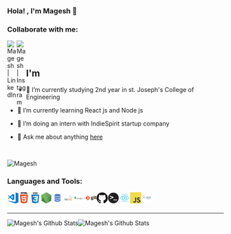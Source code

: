 ### Hola! , I'm Magesh 👋

### Collaborate with me:

[<img align="left" alt="Magesh | LinkedIn" width="22px" src="https://cdn.jsdelivr.net/npm/simple-icons@v3/icons/linkedin.svg" />][linkedin]

[<img align="left" alt="Magesh | Instagram" width="22px" src="https://cdn.jsdelivr.net/npm/simple-icons@v3/icons/instagram.svg" />][instagram]

<br/><br/>

## I'm 

- 🔭 I’m currently studying 2nd  year in st. Joseph's College of Engineering

- 🌱 I’m currently learning React js and Node js

- 👯 I’m doing an intern with IndieSpirit startup company

- 💬 Ask me about anything [here](https://github.com/Magesh16/Magi/issues)


<br/>
<p  align="left">  <img  src="https://komarev.com/ghpvc/?username=Magesh16"  alt="Magesh"  />  </p>

  
### Languages and Tools:


[<img align="left" alt="Visual Studio Code" width="26px" src="https://raw.githubusercontent.com/github/explore/80688e429a7d4ef2fca1e82350fe8e3517d3494d/topics/visual-studio-code/visual-studio-code.png" />][linkedin]

  

[<img align="left" alt="HTML5" width="26px" src="https://raw.githubusercontent.com/github/explore/80688e429a7d4ef2fca1e82350fe8e3517d3494d/topics/html/html.png" />][linkedin]

  

[<img align="left" alt="CSS3" width="26px" src="https://raw.githubusercontent.com/github/explore/80688e429a7d4ef2fca1e82350fe8e3517d3494d/topics/css/css.png" />][linkedin]

  

[<img align="left" alt="Node.js" width="26px" src="https://raw.githubusercontent.com/github/explore/80688e429a7d4ef2fca1e82350fe8e3517d3494d/topics/nodejs/nodejs.png" />][linkedin]

  

[<img align="left" alt="SQL" width="26px" src="https://raw.githubusercontent.com/github/explore/80688e429a7d4ef2fca1e82350fe8e3517d3494d/topics/sql/sql.png" />][linkedin]

  

[<img align="left" alt="MySQL" width="26px" src="https://raw.githubusercontent.com/github/explore/80688e429a7d4ef2fca1e82350fe8e3517d3494d/topics/mysql/mysql.png" />][linkedin]

  

[<img align="left" alt="MongoDB" width="26px" src="https://raw.githubusercontent.com/github/explore/80688e429a7d4ef2fca1e82350fe8e3517d3494d/topics/mongodb/mongodb.png" />][linkedin]

  

[<img align="left" alt="Git" width="26px" src="https://raw.githubusercontent.com/github/explore/80688e429a7d4ef2fca1e82350fe8e3517d3494d/topics/git/git.png" />][linkedin]

  

[<img align="left" alt="GitHub" width="26px" src="https://raw.githubusercontent.com/github/explore/78df643247d429f6cc873026c0622819ad797942/topics/github/github.png" />][linkedin]

  

[<img align="left" alt="Terminal" width="26px" src="https://raw.githubusercontent.com/github/explore/80688e429a7d4ef2fca1e82350fe8e3517d3494d/topics/terminal/terminal.png" />][linkedin]

  

[<img align="left" alt="React" width="26px" src="https://raw.githubusercontent.com/github/explore/80688e429a7d4ef2fca1e82350fe8e3517d3494d/topics/react/react.png" />][linkedin]

  

[<img align="left" alt="JS" width="26px" src="https://raw.githubusercontent.com/github/explore/80688e429a7d4ef2fca1e82350fe8e3517d3494d/topics/javascript/javascript.png" />][linkedin]

[<img align="left" alt="Java" width="26px" src="https://raw.githubusercontent.com/github/explore/80688e429a7d4ef2fca1e82350fe8e3517d3494d/topics/java/java.png" />][linkedin]
  
<br  />

<br  />

---


<img  align="left"  alt="Magesh's Github Stats"  src="https://github-readme-stats.vercel.app/api?username=Magesh16&show_icons=true&include_all_commits=true&hide_border=true&theme=radical&count_private=true"  />

<img  align="left"  alt="Magesh's Github Stats"  src="https://github-readme-stats.vercel.app/api/top-langs/?username=Magesh16&layout=compact&theme=radical"  />

[instagram]: https://www.instagram.com/m_a_g_i_sk

[linkedin]: https://www.linkedin.com/in/magesh-s-45660a1b8/